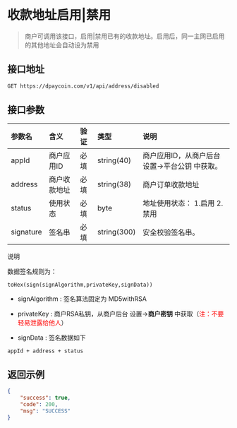 # 收款地址启用|禁用

> 商户可调用该接口，启用|禁用已有的收款地址。启用后，同一主网已启用的其他地址会自动设为禁用

## 接口地址

```bash
GET https://dpaycoin.com/v1/api/address/disabled
```

## 接口参数

| 参数名    | 含义       | 验证 | 类型        | 说明                                           |
| :-------- | :--------- | :--- | :---------- | :--------------------------------------------- |
| appId     | 商户应用ID | 必填 | string(40)  | 商户应用ID，从商户后台 设置->平台公钥 中获取。 |
| address | 商户收款地址 | 必填 | string(38) | 商户订单收款地址 |
| status | 使用状态 | 必填 | byte | 地址使用状态： 1.启用  2.禁用 |
| signature | 签名串     | 必填 | string(300) | 安全校验签名串。                               |

说明

数据签名规则为：

```
toHex(sign(signAlgorithm,privateKey,signData))
```

- signAlgorithm : 签名算法固定为 MD5withRSA 

- privateKey : 商户RSA私钥，从商户后台 设置->**商户密钥** 中获取（<font color=red>注：不要轻易泄露给他人</font>）

- signData :  签名数据如下

```
appId + address + status
```


## 返回示例

```json
{
    "success": true,
    "code": 200,
    "msg": "SUCCESS"
}
```